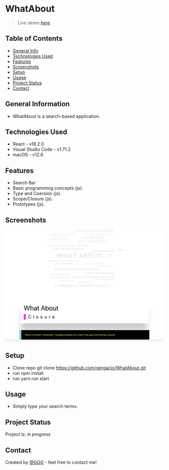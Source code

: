 # WhatAbout
> Live demo [_here_](). <!-- If you have the project hosted somewhere, include the link here. -->

## Table of Contents
* [General Info](#general-information)
* [Technologies Used](#technologies-used)
* [Features](#features)
* [Screenshots](#screenshots)
* [Setup](#setup)
* [Usage](#usage)
* [Project Status](#project-status)
* [Contact](#contact)
<!-- * [License](#license) -->

## General Information
- WhatAbout is a search-based application.

## Technologies Used
- React - v18.2.0
- Visual Studio Code - v1.71.2
- macOS - v12.6

## Features
- Search Bar
- Basic programming concepts (js).
- Type and Coersion (js).
- Scope/Closure (js).
- Prototypes (js).



## Screenshots
![Example screenshot](./screenshots/screenshot.png)


## Setup

<!-- Proceed to describe how to install / get started with the project. -->
- Clone repo git clone https://github.com/gergacio/WhatAbout.git
- run npm install
- run yarn run start


## Usage
<!-- How does one go about using it? -->
- Simply type your search terms.


## Project Status
Project is: _in progress_ 

## Contact
Created by [@GGG](http://3gbg.s3-website.eu-west-2.amazonaws.com/#intro) - feel free to contact me!